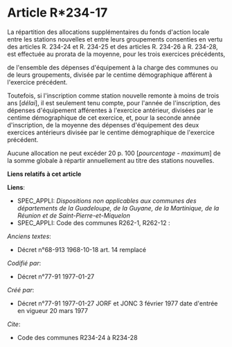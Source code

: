 # Article R*234-17

La répartition des allocations supplémentaires du fonds d'action locale entre les stations nouvelles et entre leurs
groupements consenties en vertu des articles R. 234-24 et R. 234-25 et des articles R. 234-26 à R. 234-28, est effectuée au
prorata de la moyenne, pour les trois exercices précédents,

de l'ensemble des dépenses d'équipement à la charge des communes ou de leurs groupements, divisée par le centime
démographique afférent à l'exercice précédent. 

Toutefois, si l'inscription comme station nouvelle remonte à moins de trois ans [*délai*], il est seulement tenu compte, pour
l'année de l'inscription, des dépenses d'équipement afférentes à l'exercice antérieur, divisées par le centime démographique
de cet exercice, et, pour la seconde année d'inscription, de la moyenne des dépenses d'équipement des deux exercices
antérieurs divisée par le centime démographique de l'exercice précédent. 

Aucune allocation ne peut excéder 20 p. 100 [*pourcentage - maximum*] de la somme globale à répartir annuellement au titre
des stations nouvelles.

**Liens relatifs à cet article**

**Liens**:

  - SPEC_APPLI: *Dispositions non applicables aux communes des départements de la Guadeloupe, de la Guyane, de la Martinique, de la Réunion et de Saint-Pierre-et-Miquelon*
  - SPEC_APPLI: Code des communes R262-1, R262-12 :

_Anciens textes_:

  - Décret n°68-913 1968-10-18 art. 14 remplacé

_Codifié par_:

  - Décret n°77-91 1977-01-27

_Créé par_:

  - Décret n°77-91 1977-01-27 JORF et JONC 3 février 1977 date d'entrée en vigueur 20 mars 1977

_Cite_:

  - Code des communes R234-24 à R234-28

